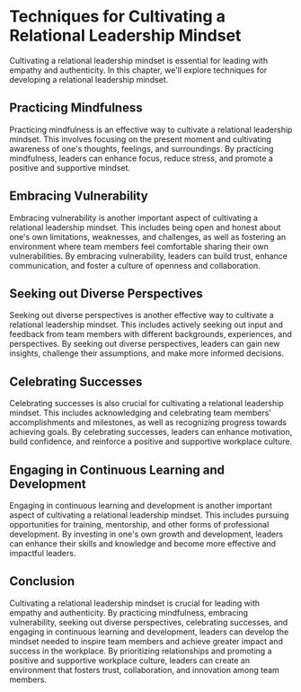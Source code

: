 Techniques for Cultivating a Relational Leadership Mindset
=================================================================================================================

Cultivating a relational leadership mindset is essential for leading with empathy and authenticity. In this chapter, we'll explore techniques for developing a relational leadership mindset.

Practicing Mindfulness
----------------------

Practicing mindfulness is an effective way to cultivate a relational leadership mindset. This involves focusing on the present moment and cultivating awareness of one's thoughts, feelings, and surroundings. By practicing mindfulness, leaders can enhance focus, reduce stress, and promote a positive and supportive mindset.

Embracing Vulnerability
-----------------------

Embracing vulnerability is another important aspect of cultivating a relational leadership mindset. This includes being open and honest about one's own limitations, weaknesses, and challenges, as well as fostering an environment where team members feel comfortable sharing their own vulnerabilities. By embracing vulnerability, leaders can build trust, enhance communication, and foster a culture of openness and collaboration.

Seeking out Diverse Perspectives
--------------------------------

Seeking out diverse perspectives is another effective way to cultivate a relational leadership mindset. This includes actively seeking out input and feedback from team members with different backgrounds, experiences, and perspectives. By seeking out diverse perspectives, leaders can gain new insights, challenge their assumptions, and make more informed decisions.

Celebrating Successes
---------------------

Celebrating successes is also crucial for cultivating a relational leadership mindset. This includes acknowledging and celebrating team members' accomplishments and milestones, as well as recognizing progress towards achieving goals. By celebrating successes, leaders can enhance motivation, build confidence, and reinforce a positive and supportive workplace culture.

Engaging in Continuous Learning and Development
-----------------------------------------------

Engaging in continuous learning and development is another important aspect of cultivating a relational leadership mindset. This includes pursuing opportunities for training, mentorship, and other forms of professional development. By investing in one's own growth and development, leaders can enhance their skills and knowledge and become more effective and impactful leaders.

Conclusion
----------

Cultivating a relational leadership mindset is crucial for leading with empathy and authenticity. By practicing mindfulness, embracing vulnerability, seeking out diverse perspectives, celebrating successes, and engaging in continuous learning and development, leaders can develop the mindset needed to inspire team members and achieve greater impact and success in the workplace. By prioritizing relationships and promoting a positive and supportive workplace culture, leaders can create an environment that fosters trust, collaboration, and innovation among team members.
